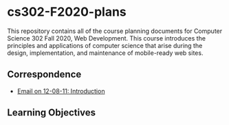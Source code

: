# cs302-F2020-plans

This repository contains all of the course planning documents for Computer
Science 302 Fall 2020, Web Development. This course introduces the principles
and applications of computer science that arise during the design,
implementation, and maintenance of mobile-ready web sites.

## Correspondence

- [Email on 12-08-11: Introduction](emails/introduction.md)

## Learning Objectives
